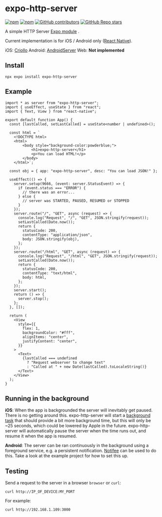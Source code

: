 
# expo-http-server

[![npm](https://img.shields.io/npm/v/expo-http-server?style=for-the-badge)](https://www.npmjs.com/package/expo-http-server)
[![npm](https://img.shields.io/npm/dt/expo-http-server?style=for-the-badge)](https://www.npmjs.com/package/expo-http-server)
[![GitHub contributors](https://img.shields.io/github/contributors/simonsturge/expo-http-server?style=for-the-badge)](https://github.com/simonsturge/expo-http-server)
[![GitHub Repo stars](https://img.shields.io/github/stars/simonsturge/expo-http-server?style=for-the-badge)](https://github.com/simonsturge/expo-http-server)

A simple HTTP Server [Expo module](https://docs.expo.dev/modules/) .

Current implementation is for iOS / Android only ([React Native](https://github.com/facebook/react-native)).

iOS: [Criollo](https://github.com/thecatalinstan/Criollo)
Android: [AndroidServer](https://github.com/fengzhizi715/AndroidServer)
Web: **Not implemented**

## Install

```shell
npx expo install expo-http-server
```

## Example
```tsx
import * as server from "expo-http-server";
import { useEffect, useState } from "react";
import { Text, View } from "react-native";

export default function App() {
  const [lastCalled, setLastCalled] = useState<number | undefined>();

  const html = `
	<!DOCTYPE html>
	<html>
		<body style="background-color:powderblue;">
			<h1>expo-http-server</h1>
			<p>You can load HTML!</p>
		</body>
	</html>`;

  const obj = { app: "expo-http-server", desc: "You can load JSON!" };

  useEffect(() => {
    server.setup(9666, (event: server.StatusEvent) => {
      if (event.status === "ERROR") {
        // there was an error...
      } else {
        // server was STARTED, PAUSED, RESUMED or STOPPED
      }
    });
    server.route("/", "GET", async (request) => {
      console.log("Request", "/", "GET", JSON.stringify(request));
      setLastCalled(Date.now());
      return {
        statusCode: 200,
        contentType: "application/json",
        body: JSON.stringify(obj),
      };
    });
    server.route("/html", "GET", async (request) => {
      console.log("Request", "/html", "GET", JSON.stringify(request));
      setLastCalled(Date.now());
      return {
        statusCode: 200,
        contentType: "text/html",
        body: html,
      };
    });
    server.start();
    return () => {
      server.stop();
    };
  }, []);

  return (
    <View
      style={{
        flex: 1,
        backgroundColor: "#fff",
        alignItems: "center",
        justifyContent: "center",
      }}
    >
      <Text>
        {lastCalled === undefined
          ? "Request webserver to change text"
          : "Called at " + new Date(lastCalled).toLocaleString()}
      </Text>
    </View>
  );
}

```

## Running in the background
**iOS**: When the app is backgrounded the server will inevitably get paused. There is no getting around this. expo-http-server will start a  [background task](https://developer.apple.com/documentation/uikit/uiapplication/1623031-beginbackgroundtask) that should provide a bit more background time, but this will only be ~25 seconds, which could be lowered by Apple in the future. expo-http-server will automatically pause the server when the time runs out, and resume it when the app is resumed.

**Android**: The server can be ran continuously in the background using a foreground service, e.g. a persistent notification. [Notifee](https://notifee.app/react-native/docs/android/foreground-service#building-a-long-lived-task) can be used to do this. Take a look at the example project for how to set this up.

## Testing

Send a request to the server in a browser `browser` or `curl`:

```shell
curl http://IP_OF_DEVICE:MY_PORT
```
For example:
```shell
curl http://192.168.1.109:3000
```
